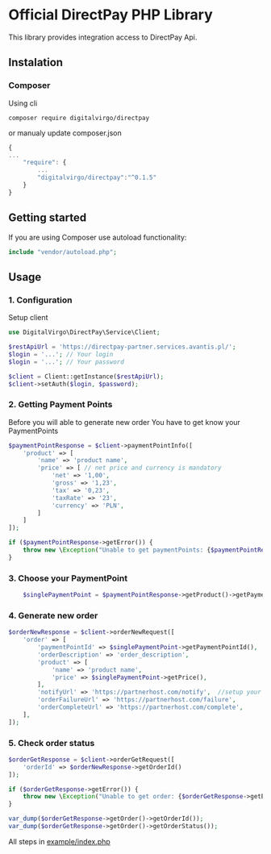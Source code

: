 # Official DirectPay PHP Library

This library provides integration access to DirectPay Api.


## Instalation
### Composer 
Using cli
```
composer require digitalvirgo/directpay
```      

or manualy update composer.json
```javascript
{
...
    "require": {
        ...
        "digitalvirgo/directpay":"^0.1.5"
    }
}
```

## Getting started
If you are using Composer use autoload functionality:
```php
include "vendor/autoload.php";
```


## Usage
### 1. Configuration
Setup client 
```php
use DigitalVirgo\DirectPay\Service\Client;

$restApiUrl = 'https://directpay-partner.services.avantis.pl/';
$login = '...'; // Your login
$login = '...'; // Your password

$client = Client::getInstance($restApiUrl);
$client->setAuth($login, $password);
```

### 2. Getting Payment Points
Before you will able to generate new order You have to get know your PaymentPoints

```php
$paymentPointResponse = $client->paymentPointInfo([
    'product' => [
        'name' => 'product name',
        'price' => [ // net price and currency is mandatory
            'net' => '1,00',
            'gross' => '1,23',
            'tax' => '0,23',
            'taxRate' => '23',
            'currency' => 'PLN',
        ]
    ]
]);

if ($paymentPointResponse->getError()) {
    throw new \Exception("Unable to get paymentPoints: {$paymentPointResponse->getError()} {$paymentPointResponse->getErrorDescription()}");
}
```

### 3. Choose your PaymentPoint
```php
    $singlePaymentPoint = $paymentPointResponse->getProduct()->getPaymentPoints()->getPaymentPoint()[0]; // we use first given
```

### 4. Generate new order
```php
$orderNewResponse = $client->orderNewRequest([
    'order' => [
        'paymentPointId' => $singlePaymentPoint->getPaymentPointId(),
        'orderDescription' => 'order_description',
        'product' => [
            'name' => 'product name',
            'price' => $singlePaymentPoint->getPrice(),
        ],
        'notifyUrl' => 'https://partnerhost.com/notify',  //setup your url's
        'orderFailureUrl' => 'https://partnerhost.com/failure',
        'orderCompleteUrl' => 'https://partnerhost.com/complete',
    ],
]);
```

### 5. Check order status
```php
$orderGetResponse = $client->orderGetRequest([
    'orderId' => $orderNewResponse->getOrderId()
]);

if ($orderGetResponse->getError()) {
    throw new \Exception("Unable to get order: {$orderGetResponse->getError()} {$orderGetResponse->getErrorDescription()}");
}

var_dump($orderGetResponse->getOrder()->getOrderId());
var_dump($orderGetResponse->getOrder()->getOrderStatus());

```

All steps in [example/index.php](example/index.php)